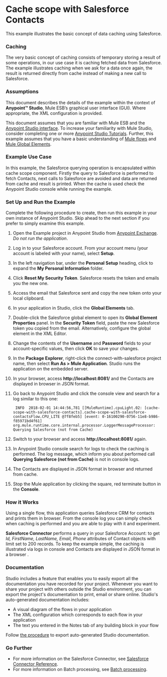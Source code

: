 # Cache scope with Salesforce Contacts

This example illustrates the basic concept of data caching using Salesforce.

### Caching ###

The very basic concept of caching consists of temporary storing a result of some operations, in our use case it is caching fetched data from Salesforce. The example illustrates caching when we ask for a data once again, the result is returned directly from cache instead of making a new call to Salesforce.  

### Assumptions ###

This document describes the details of the example within the context of **Anypoint™ Studio**, Mule ESB’s graphical user interface (GUI). Where appropriate, the XML configuration is provided.

This document assumes that you are familiar with Mule ESB and the [Anypoint Studio interface](http://www.mulesoft.org/documentation/display/current/Anypoint+Studio+Essentials). To increase your familiarity with Mule Studio, consider completing one or more [Anypoint Studio Tutorials](http://www.mulesoft.org/documentation/display/current/Basic+Studio+Tutorial). Further, this example assumes that you have a basic understanding of [Mule flows](http://www.mulesoft.org/documentation/display/current/Mule+Application+Architecture) and [Mule Global Elements](http://www.mulesoft.org/documentation/display/current/Global+Elements).

### Example Use Case ###

In this example, the Salesforce querying operation is encapsulated within cache scope component. Firstly the query to Salesforce is performed to fetch Contacts, next calls to Salesforce are avoided and data are returned from cache and result is printed. When the cache is used check the Anypoint Studio console while running the example.

### Set Up and Run the Example ###

Complete the following procedure to create, then run this example in your own instance of Anypoint Studio. Skip ahead to the next section if you prefer to simply examine this example.

1. Open the Example project in Anypoint Studio from [Anypoint Exchange](http://www.mulesoft.org/documentation/display/current/Anypoint+Exchange). *Do not run the application*.
1. Log in to your Salesforce account. From your account menu (your account is labeled with your name), select **Setup**.
1. In the left navigation bar, under the **Personal Setup** heading, click to expand the **My Personal Information** folder. 
1. Click **Reset My Security Token**. Salesforce resets the token and emails you the new one.
1. Access the email that Salesforce sent and copy the new token onto your local clipboard.
1. In your application in Studio, click the **Global Elements** tab. 
1. Double-click the Salesforce global element to open its **Global Element Properties** panel. In the **Security Token** field, paste the new Salesforce token you copied from the email. Alternatively, configure the global element in the XML Editor.
1. Change the contents of the **Username** and **Password** fields to your account-specific values, then click **OK** to save your changes. 
1. In the **Package Explorer**, right-click the connect-with-salesforce project name, then select **Run As > Mule Application**. Studio runs the application on the embedded server.  
1. In your browser, access **http://localhost:8081/** and the Contacts are displayed in browser in JSON format.
2. Go back to Anypoint Studio and click the console view and search for a log similar to this one:
 	
		INFO  2018-02-01 14:44:56,781 [[MuleRuntime].cpuLight.02: [cache-scope-with-salesforce-contacts].cache-scope-with-salesforce-contactsFlow.CPU_LITE @7f8feb5] [event: 0-16100290-0756-11e8-b986-f85971bd4f61] org.mule.runtime.core.internal.processor.LoggerMessageProcessor: Querying Salesforce (not from Cache)
3. Switch to your browser and access **http://localhost:8081/** again.
4. In Anypoint Studio console search for logs to check the caching is performed. The log message, which inform you about performed call **Querying Salesforce (not from Cache)** is not in console logs.
5. The Contacts are displayed in JSON format in browser and returned from cache.
1. Stop the Mule application by clicking the square, red terminate button in the **Console**.


### How it Works ###

Using a single flow, this application queries Salesforce CRM for contacts and prints them in browser. From the console log you can simply check when caching is performed and you are able to play with it and experiment.

**Salesforce Connector** performs a query in your Salesforce Account: to get *Id, FirstName, LastName, Email, Phone*  attributes of Contact objects with limit set to 200 records. To keep the example simple, the caching is illustrated via logs in console and Contacts are displayed in JSON format in a browser .


### Documentation ###

Studio includes a feature that enables you to easily export all the documentation you have recorded for your project. Whenever you want to share your project with others outside the Studio environment, you can export the project's documentation to print, email or share online. Studio's auto-generated documentation includes:

- A visual diagram of the flows in your application
- The XML configuration which corresponds to each flow in your application
- The text you entered in the Notes tab of any building block in your flow

Follow [the procedure](http://www.mulesoft.org/documentation/display/current/Importing+and+Exporting+in+Studio#ImportingandExportinginStudio-ExportingStudioDocumentation) to export auto-generated Studio documentation.

### Go Further ###

- For more information on the Salesforce Connector, see [Salesforce Connector Reference](http://www.mulesoft.org/documentation/display/current/Salesforce+Connector+Reference).
- For more information on Batch processing, see [Batch processing](http://www.mulesoft.org/documentation/display/current/Batch+Processing+Reference).
